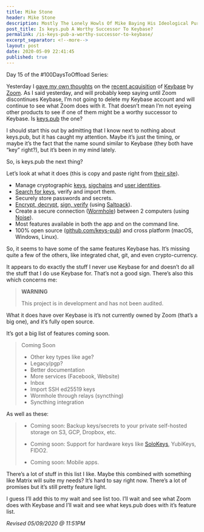 ```yaml
---
title: Mike Stone
header: Mike Stone
description: Mostly The Lonely Howls Of Mike Baying His Ideological Purity At The Moon
post_title: Is keys.pub A Worthy Successor To Keybase?
permalink: /is-keys-pub-a-worthy-successor-to-keybase/
excerpt_separator: <!--more-->
layout: post
date: 2020-05-09 22:41:45
published: true
---
```


Day 15 of the #100DaysToOffload Series:

Yesterday I [gave my own thoughts](https://mikestone.me/zoom-bought-keybase) on the [recent acquisition](https://www.marketwatch.com/story/zoom-acquires-keybase-as-it-seeks-to-boost-security-efforts-2020-05-07) of [Keybase](https://keybase.io) by [Zoom](https://zoom.us). As I said yesterday, and will probably keep saying until Zoom discontinues Keybase, I’m not going to delete my Keybase account and will continue to see what Zoom does with it. That doesn’t mean I’m not eyeing other products to see if one of them might be a worthy successor to Keybase. Is [keys.pub](https://keys.pub/) the one?

<!--more-->

I should start this out by admitting that I know next to nothing about keys.pub, but it has caught my attention. Maybe it’s just the timing, or maybe it’s the fact that the name sound similar to Keybase (they both have “key” right?), but it’s been in my mind lately.

So, is keys.pub the next thing?

Let’s look at what it does (this is copy and paste right from [their site](https://keys.pub/#what-is-it)).

* Manage cryptographic [keys](https://keys.pub/docs/specs/keys.html), [sigchains](https://keys.pub/docs/specs/sigchain.html) and [user identities](https://keys.pub/docs/specs/user.html).
* [Search for keys](https://keys.pub/docs/restapi/user.html#get-user-search), verify and import them.
* Securely store passwords and secrets.
* [Encrypt, decrypt](https://keys.pub/docs/cli/encrypt.html), [sign, verify](https://keys.pub/docs/cli/sign.html) (using [Saltpack](https://saltpack.org/)).
* Create a secure connection ([Wormhole](https://keys.pub/docs/specs/wormhole.html)) between 2 computers (using [Noise](https://noiseprotocol.org/)).
* Most features available in both the app and on the command line.
* 100% open source ([github.com/keys-pub](http://github.com/keys-pub)) and cross platform (macOS, Windows, Linux).

So, it seems to have some of the same features Keybase has. It’s missing quite a few of the others, like integrated chat, git, and even crypto-currency. 

It appears to do exactly the stuff I never use Keybase for and doesn’t do all the stuff that I do use Keybase for. That’s not a good sign. There’s also this which concerns me:

> __WARNING__
>
> This project is in development and has not been audited.

What it does have over Keybase is it’s not currently owned by Zoom (that’s a big one), and it’s fully open source.

It’s got a big list of features coming soon.

>Coming Soon
>
>* Other key types like age?
>* Legacy/pgp?
>* Better documentation
>* More services (Facebook, Website)
>* Inbox
>* Import SSH ed25519 keys
>* Wormhole through relays (syncthing)
>* Syncthing integration

As well as these:

> * Coming soon: Backup keys/secrets to your private self-hosted storage on S3, GCP, Dropbox, etc.
>
> * Coming soon: Support for hardware keys like [SoloKeys](https://solokeys.com/), YubiKeys, FIDO2.
>
> * Coming soon: Mobile apps.

There’s a lot of stuff in this list I like. Maybe this combined with something like Matrix will suite my needs? It’s hard to say right now. There’s a lot of promises but it’s still pretty feature light.

I guess I’ll add this to my wait and see list too. I’ll wait and see what Zoom does with Keybase and I’ll wait and see what keys.pub does with it’s feature list. 

_Revised 05/09/2020 @ 11:51PM_